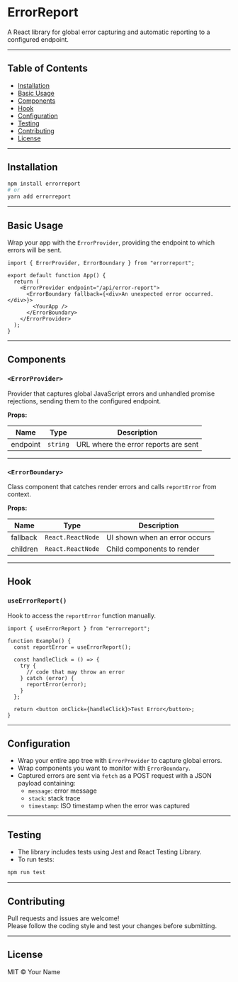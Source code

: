 
# ErrorReport

A React library for global error capturing and automatic reporting to a configured endpoint.

---

## Table of Contents

- [Installation](#installation)  
- [Basic Usage](#basic-usage)  
- [Components](#components)  
- [Hook](#hook)  
- [Configuration](#configuration)  
- [Testing](#testing)  
- [Contributing](#contributing)  
- [License](#license)

---

## Installation

```bash
npm install errorreport
# or
yarn add errorreport
```

---

## Basic Usage

Wrap your app with the `ErrorProvider`, providing the endpoint to which errors will be sent.

```tsx
import { ErrorProvider, ErrorBoundary } from "errorreport";

export default function App() {
  return (
    <ErrorProvider endpoint="/api/error-report">
      <ErrorBoundary fallback={<div>An unexpected error occurred.</div>}>
        <YourApp />
      </ErrorBoundary>
    </ErrorProvider>
  );
}
```

---

## Components

### `<ErrorProvider>`

Provider that captures global JavaScript errors and unhandled promise rejections, sending them to the configured endpoint.

**Props:**

| Name     | Type     | Description                         |
|----------|----------|-----------------------------------|
| endpoint | `string` | URL where the error reports are sent |

---

### `<ErrorBoundary>`

Class component that catches render errors and calls `reportError` from context.

**Props:**

| Name     | Type             | Description                      |
|----------|------------------|--------------------------------|
| fallback | `React.ReactNode` | UI shown when an error occurs   |
| children | `React.ReactNode` | Child components to render      |

---

## Hook

### `useErrorReport()`

Hook to access the `reportError` function manually.

```tsx
import { useErrorReport } from "errorreport";

function Example() {
  const reportError = useErrorReport();

  const handleClick = () => {
    try {
      // code that may throw an error
    } catch (error) {
      reportError(error);
    }
  };

  return <button onClick={handleClick}>Test Error</button>;
}
```

---

## Configuration

- Wrap your entire app tree with `ErrorProvider` to capture global errors.  
- Wrap components you want to monitor with `ErrorBoundary`.  
- Captured errors are sent via `fetch` as a POST request with a JSON payload containing:  
  - `message`: error message  
  - `stack`: stack trace  
  - `timestamp`: ISO timestamp when the error was captured  

---

## Testing

- The library includes tests using Jest and React Testing Library.  
- To run tests:

```bash
npm run test
```

---

## Contributing

Pull requests and issues are welcome!  
Please follow the coding style and test your changes before submitting.

---

## License

MIT © Your Name